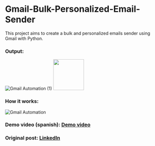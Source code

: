 # Gmail-Bulk-Personalized-Email-Sender
This project aims to create a bulk and personalized emails sender using Gmail with Python.

### Output:
![Gmail Automation (1)](https://user-images.githubusercontent.com/64377961/206591685-98ac05e0-bc96-4c5e-9963-c512eee24442.png)
<img src="[https://your-image-url.type](https://user-images.githubusercontent.com/64377961/206591685-98ac05e0-bc96-4c5e-9963-c512eee24442.png)" width="100" height="100">

### How it works:
![Gmail Automation](https://user-images.githubusercontent.com/64377961/206591707-2bf541e2-9cef-4fd0-9e23-483407035321.png)

### Demo video (spanish): [Demo video](https://vm.tiktok.com/ZMFbCLu2q)

### Original post: [LinkedIn](https://www.linkedin.com/feed/update/urn:li:activity:7006648503217082368/)
